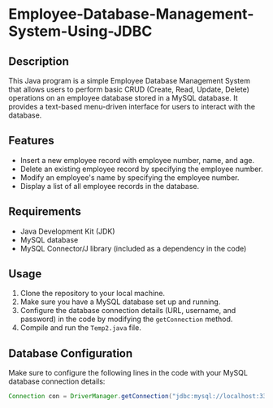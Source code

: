# Employee-Database-Management-System-Using-JDBC

## Description
This Java program is a simple Employee Database Management System that allows users to perform basic CRUD (Create, Read, Update, Delete) operations on an employee database stored in a MySQL database. It provides a text-based menu-driven interface for users to interact with the database.

## Features
- Insert a new employee record with employee number, name, and age.
- Delete an existing employee record by specifying the employee number.
- Modify an employee's name by specifying the employee number.
- Display a list of all employee records in the database.

## Requirements
- Java Development Kit (JDK)
- MySQL database
- MySQL Connector/J library (included as a dependency in the code)

## Usage
1. Clone the repository to your local machine.
2. Make sure you have a MySQL database set up and running.
3. Configure the database connection details (URL, username, and password) in the code by modifying the `getConnection` method.
4. Compile and run the `Temp2.java` file.

## Database Configuration
Make sure to configure the following lines in the code with your MySQL database connection details:

```java
Connection con = DriverManager.getConnection("jdbc:mysql://localhost:3306/employee1?characterEncoding=latin1", "root", "your_password_here");

